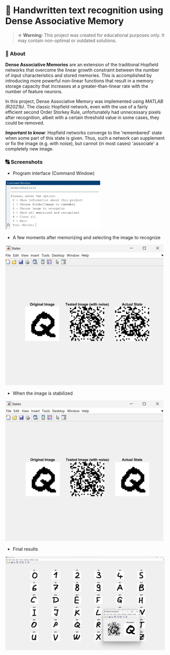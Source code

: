 # 🧠 Handwritten text recognition using Dense Associative Memory

> ☣ **Warning:** This project was created for educational purposes only. It may contain non-optimal or outdated solutions.

### 📝 About
**Dense Associative Memories** are an extension of the traditional Hopfield networks that overcome the linear growth constraint between the number of input characteristics and stored memories. This is accomplished by introducing more powerful non-linear functions that result in a memory storage capacity that increases at a greater-than-linear rate with the number of feature neurons. 

In this project, Dense Associative Memory was implemented using *MATLAB (R2021b)*. The classic Hopfield network, even with the use of a fairly efficient second Order Storkey Rule, unfortunately had unnecessary pixels after recognition, albeit with a certain threshold value in some cases, they could be removed.

**_Important to know_**: Hopfield networks converge to the 'remembered' state when some part of this state is given. Thus, such a network can supplement or fix the image (e.g. with noise), but cannot (in most cases) 'associate' a completely new image.

### 🔠 Screenshots
- Program interface (Command Window)
<img src="/_readmeImg/menu.png?raw=true 'Menu'" width="300">

- A few moments after memorizing and selecting the image to recognize
<img src="/_readmeImg/part1.png?raw=true 'Part I'" width="500">

- When the image is stabilized
<img src="/_readmeImg/part2.png?raw=true 'Part II'" width="500">

- Final results
<img src="/_readmeImg/part3.png?raw=true 'Part III'" width="700">
